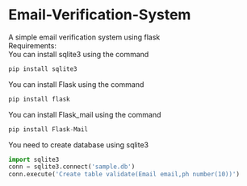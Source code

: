 # Email-Verification-System<br>
A simple email verification system using flask<br>
Requirements:<br>
You can install sqlite3 using the command
```python
pip install sqlite3
```
You can install Flask using the command
```python
pip install flask
```
You can install Flask_mail using the command
``` python
pip install Flask-Mail
```

You need to create database using sqlite3
```python
import sqlite3
conn = sqlite3.connect('sample.db')
conn.execute('Create table validate(Email email,ph number(10))')
```

